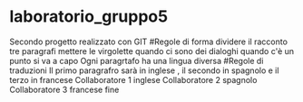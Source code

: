 # laboratorio_gruppo5
Secondo progetto realizzato con GIT 
#Regole di forma
dividere il racconto tre paragrafi 
mettere le virgolette quando ci sono dei dialoghi 
quando c'è un punto si va a capo 
Ogni paragrtafo ha una lingua diversa
#Regole di traduzioni 
Il primo paragrafro sarà in inglese , il secondo in  spagnolo e il terzo in francese 
Collaboratore 1  inglese 
Collaboratore 2 spagnolo
Collaboratore 3 francese
fine
